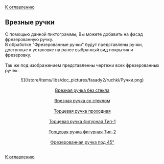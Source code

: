 [К оглавлению](/service/doc/?cid=fasad-mdf)
## Врезные ручки

С помощью данной пиктограммы, Вы можете добавить на фасад фрезерованную ручку.<br/> В обработке "Фрезерованные ручки" будут представлены ручки, доступные к установке на ранее выбранный вид покрытия и фрезеровку.<br/><br/> Так же под изображением представленны чертежи всех фрезерованных ручек.

<center>![](/store/Items/libs/doc_pictures/fasady2/ruchki/Ручки.png)<br><br>
<a href="/store/Items/libs/doc_pictures/fasady2/ruchki/Ручка без стекла.pdf" target="_blank">Врезная ручка без стекла</a><br><br>
<a href="/store/Items/libs/doc_pictures/fasady2/ruchki/Ручка со встроенным стеклом.pdf" target="_blank">Врезная ручка со стеклом</a><br><br>
<a href="/store/Items/libs/doc_pictures/fasady2/ruchki/Торцевая проходная.pdf" target="_blank">Торцевая ручка проходная</a><br><br>
<a href="/store/Items/libs/doc_pictures/fasady2/ruchki/Торцевая фигурная тип - 1.pdf" target="_blank">Торцевая ручка фигурная Тип-1</a><br><br>
<a href="/store/Items/libs/doc_pictures/fasady2/ruchki/Торцевая фигурная тип - 2.pdf" target="_blank">Торцевая ручка фигурная Тип-2</a><br><br>
<a href="/store/Items/libs/doc_pictures/fasady2/ruchki/Ручка под 45.pdf" target="_blank">Фрезерованная ручка под 45°</a><br><br>
</center>

[К оглавлению](/service/doc/?cid=fasad-mdf)

